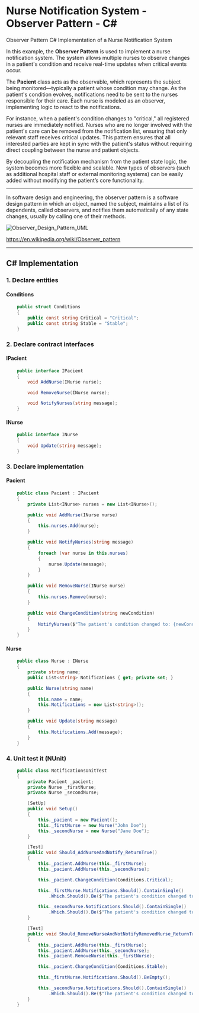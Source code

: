 # Nurse Notification System - Observer Pattern - C#
Observer Pattern C# Implementation of a Nurse Notification System

In this example, the **Observer Pattern** is used to implement a nurse notification system. The system allows multiple nurses to observe changes in a patient's condition and receive real-time updates when critical events occur. 

The **Pacient** class acts as the observable, which represents the subject being monitored—typically a patient whose condition may change. As the patient's condition evolves, notifications need to be sent to the nurses responsible for their care. Each nurse is modeled as an observer, implementing logic to react to the notifications.

For instance, when a patient's condition changes to "critical," all registered nurses are immediately notified. Nurses who are no longer involved with the patient's care can be removed from the notification list, ensuring that only relevant staff receives critical updates. This pattern ensures that all interested parties are kept in sync with the patient's status without requiring direct coupling between the nurse and patient objects.

By decoupling the notification mechanism from the patient state logic, the system becomes more flexible and scalable. New types of observers (such as additional hospital staff or external monitoring systems) can be easily added without modifying the patient’s core functionality.

------

In software design and engineering, the observer pattern is a software design pattern in which an object, named the subject, maintains a list of its dependents, called observers, and notifies them automatically of any state changes, usually by calling one of their methods.

![Observer_Design_Pattern_UML](https://upload.wikimedia.org/wikipedia/commons/0/01/W3sDesign_Observer_Design_Pattern_UML.jpg)

https://en.wikipedia.org/wiki/Observer_pattern

------

## C# Implementation


### 1. Declare entities 

#### Conditions
```c#
    public struct Conditions
    {
        public const string Critical = "Critical";
        public const string Stable = "Stable";
    }
```
### 2. Declare contract interfaces
#### IPacient
```c#
    public interface IPacient
    {
        void AddNurse(INurse nurse);

        void RemoveNurse(INurse nurse);

        void NotifyNurses(string message);
    }
```

#### INurse
```c#
    public interface INurse
    {
        void Update(string message);
    }
```

### 3. Declare implementation
#### Pacient
```c#
    public class Pacient : IPacient
    {
        private List<INurse> nurses = new List<INurse>();

        public void AddNurse(INurse nurse)
        {
            this.nurses.Add(nurse);
        }

        public void NotifyNurses(string message)
        {
            foreach (var nurse in this.nurses)
            {
                nurse.Update(message);
            }
        }

        public void RemoveNurse(INurse nurse)
        {
            this.nurses.Remove(nurse);
        }

        public void ChangeCondition(string newCondition)
        {
            NotifyNurses($"The patient's condition changed to: {newCondition}");
        }
    }
```
#### Nurse
```c#
    public class Nurse : INurse
    {
        private string name;
        public List<string> Notifications { get; private set; }

        public Nurse(string name)
        {
            this.name = name;
            this.Notifications = new List<string>();
        }

        public void Update(string message)
        {
            this.Notifications.Add(message);
        }
    }
```

### 4. Unit test it (NUnit)
```c#
    public class NotificationsUnitTest
    {
        private Pacient _pacient;
        private Nurse _firstNurse;
        private Nurse _secondNurse;

        [SetUp]
        public void Setup()
        {
            this._pacient = new Pacient();
            this._firstNurse = new Nurse("John Doe");
            this._secondNurse = new Nurse("Jane Doe");
        }

        [Test]
        public void Should_AddNurseAndNotify_ReturnTrue()
        {
            this._pacient.AddNurse(this._firstNurse);
            this._pacient.AddNurse(this._secondNurse);

            this._pacient.ChangeCondition(Conditions.Critical);

            this._firstNurse.Notifications.Should().ContainSingle()
                .Which.Should().Be($"The patient's condition changed to: {Conditions.Critical}");

            this._secondNurse.Notifications.Should().ContainSingle()
                .Which.Should().Be($"The patient's condition changed to: {Conditions.Critical}");
        }

        [Test]
        public void Should_RemoveNurseAndNotNotifyRemovedNurse_ReturnTrue()
        {
            this._pacient.AddNurse(this._firstNurse);
            this._pacient.AddNurse(this._secondNurse);
            this._pacient.RemoveNurse(this._firstNurse);

            this._pacient.ChangeCondition(Conditions.Stable);

            this._firstNurse.Notifications.Should().BeEmpty();

            this._secondNurse.Notifications.Should().ContainSingle()
                .Which.Should().Be($"The patient's condition changed to: {Conditions.Stable}");
        }
    }
```

